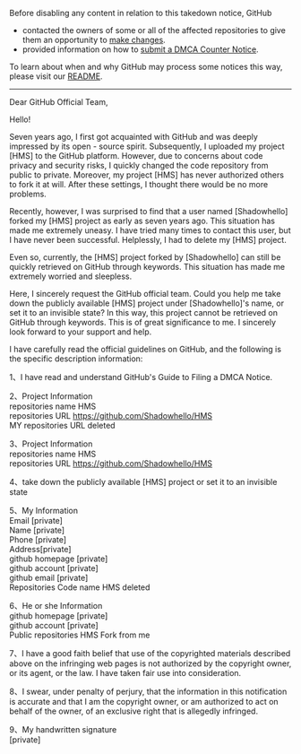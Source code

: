 Before disabling any content in relation to this takedown notice, GitHub
- contacted the owners of some or all of the affected repositories to give them an opportunity to [make changes](https://docs.github.com/en/github/site-policy/dmca-takedown-policy#a-how-does-this-actually-work).
- provided information on how to [submit a DMCA Counter Notice](https://docs.github.com/en/articles/guide-to-submitting-a-dmca-counter-notice).

To learn about when and why GitHub may process some notices this way, please visit our [README](https://github.com/github/dmca/blob/master/README.md#anatomy-of-a-takedown-notice).

---

Dear GitHub Official Team,

Hello!

Seven years ago, I first got acquainted with GitHub and was deeply impressed by its open - source spirit. Subsequently, I uploaded my project [HMS] to the GitHub platform. However, due to concerns about code privacy and security risks, I quickly changed the code repository from public to private. Moreover, my project [HMS] has never authorized others to fork it at will. After these settings, I thought there would be no more problems.

Recently, however, I was surprised to find that a user named [Shadowhello] forked my [HMS] project as early as seven years ago. This situation has made me extremely uneasy. I have tried many times to contact this user, but I have never been successful. Helplessly, I had to delete my [HMS] project.

Even so, currently, the [HMS] project forked by [Shadowhello] can still be quickly retrieved on GitHub through keywords. This situation has made me extremely worried and sleepless.

Here, I sincerely request the GitHub official team. Could you help me take down the publicly available [HMS] project under [Shadowhello]'s name, or set it to an invisible state? In this way, this project cannot be retrieved on GitHub through keywords. This is of great significance to me. I sincerely look forward to your support and help.

I have carefully read the official guidelines on GitHub, and the following is the specific description information:

1、I have read and understand GitHub's Guide to Filing a DMCA Notice.

2、Project Information  
repositories name HMS  
repositories URL https://github.com/Shadowhello/HMS  
MY repositories URL deleted

3、Project Information  
repositories name HMS  
repositories URL https://github.com/Shadowhello/HMS

4、take down the publicly available [HMS] project or set it to an invisible state

5、My Information  
Email [private]  
Name [private]  
Phone [private]  
Address[private]  
github homepage [private]  
github account [private]  
github email [private]  
Repositories Code name HMS deleted

6、He or she Information  
github homepage [private]  
github account [private]  
Public repositories HMS Fork from me

7、I have a good faith belief that use of the copyrighted materials described above on the infringing web pages is not authorized by the copyright owner, or its agent, or the law. I have taken fair use into consideration.

8、I swear, under penalty of perjury, that the information in this notification is accurate and that I am the copyright owner, or am authorized to act on behalf of the owner, of an exclusive right that is allegedly infringed.

9、My handwritten signature  
[private]  
